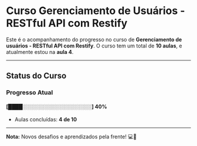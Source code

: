 # **Curso Gerenciamento de Usuários - RESTful API com Restify**

Este é o acompanhamento do progresso no curso de **Gerenciamento de usuários - RESTful API com Restify**. O curso tem um total de **10 aulas**, e atualmente estou na **aula 4**.

---

## **Status do Curso**

### Progresso Atual  
#### [████░░░░░░░░░░░░░░░░░░░] **40%**  
- Aulas concluídas: **4 de 10**  

---

**Nota:** Novos desafios e aprendizados pela frente! 💻🚀
